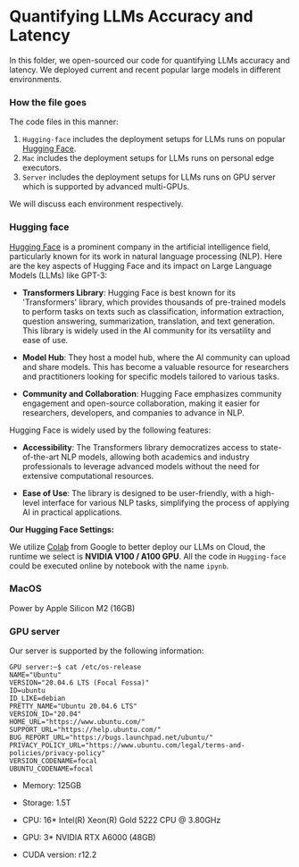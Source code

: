 

# Quantifying LLMs Accuracy and Latency

In this folder, we open-sourced our code for quantifying LLMs accuracy and latency. We deployed current and recent popular large models in different environments.

### How the file goes

The code files in this manner:

1. `Hugging-face` includes the deployment setups for LLMs runs on popular [Hugging Face](https://huggingface.co/).
2. `Mac` includes the deployment setups for LLMs runs on personal edge executors.
3. `Server` includes the deployment setups for LLMs runs on GPU server which is supported by advanced multi-GPUs.

We will discuss each environment respectively.

### Hugging face

[Hugging Face](https://huggingface.co/) is a prominent company in the artificial intelligence field, particularly known for its work in natural language processing (NLP). Here are the key aspects of Hugging Face and its impact on Large Language Models (LLMs) like GPT-3:

- **Transformers Library**: Hugging Face is best known for its 'Transformers' library, which provides thousands of pre-trained models to perform tasks on texts such as classification, information extraction, question answering, summarization, translation, and text generation. This library is widely used in the AI community for its versatility and ease of use.

- **Model Hub**: They host a model hub, where the AI community can upload and share models. This has become a valuable resource for researchers and practitioners looking for specific models tailored to various tasks.

- **Community and Collaboration**: Hugging Face emphasizes community engagement and open-source collaboration, making it easier for researchers, developers, and companies to advance in NLP.

Hugging Face is widely used by the following features:

- **Accessibility**: The Transformers library democratizes access to state-of-the-art NLP models, allowing both academics and industry professionals to leverage advanced models without the need for extensive computational resources.

- **Ease of Use**: The library is designed to be user-friendly, with a high-level interface for various NLP tasks, simplifying the process of applying AI in practical applications.

**Our Hugging Face Settings:**

We utilize [Colab](https://colab.google/) from Google to better deploy our LLMs on Cloud, the runtime we select is **NVIDIA V100 / A100 GPU**. All the code in `Hugging-face` could be executed online by notebook with the name `ipynb`.

### MacOS

Power by Apple Silicon M2 (16GB)

### GPU server

Our server is supported by the following information:

```shell
GPU server:~$ cat /etc/os-release
NAME="Ubuntu"
VERSION="20.04.6 LTS (Focal Fossa)"
ID=ubuntu
ID_LIKE=debian
PRETTY_NAME="Ubuntu 20.04.6 LTS"
VERSION_ID="20.04"
HOME_URL="https://www.ubuntu.com/"
SUPPORT_URL="https://help.ubuntu.com/"
BUG_REPORT_URL="https://bugs.launchpad.net/ubuntu/"
PRIVACY_POLICY_URL="https://www.ubuntu.com/legal/terms-and-policies/privacy-policy"
VERSION_CODENAME=focal
UBUNTU_CODENAME=focal
```

- Memory: 125GB

- Storage: 1.5T

- CPU: 16\* Intel(R) Xeon(R) Gold 5222 CPU @ 3.80GHz

- GPU: 3\* NVIDIA RTX A6000 (48GB)

- CUDA version: r12.2
